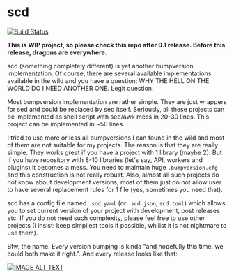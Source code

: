 # scd

[![Build Status](https://travis-ci.org/9seconds/scd.svg?branch=master)](https://travis-ci.org/9seconds/scd)

**This is WIP project, so please check this repo after 0.1 release. Before
this release, dragons are everywhere.**

scd (something completely different) is yet another bumpversion
implementation. Of course, there are several available implementations
available in the wild and you have a question: WHY THE HELL ON THE WORLD
DO I NEED ANOTHER ONE. Legit question.

Most bumpversion implementation are rather simple. They are just
wrappers for sed and could be replaced by sed itself. Seriously, all
these projects can be implemented as shell script with sed/awk mess in
20-30 lines. This project can be implemented in ~50 lines.

I tried to use more or less all bumpversions I can found in the wild and
most of them are not suitable for my projects. The reason is that they
are really simple. They works great if you have a project with 1 library
(maybe 2). But if you have repository with 8-10 libraries (let's say,
API, workers and plugins) it becomes a mess. You need to maintain huge
``.bumpversion.cfg`` and this construction is not really robust. Also,
almost all such projects do not know about development versions, most of
them just do not allow user to have several replacement rules for 1 file
(yes, sometimes you need that).

scd has a config file named ``.scd.yaml`` (or ``.scd.json``,
``scd.toml``) which allows you to set current version of your project
with development, post releases etc. If you do not need such complexity,
please feel free to use other projects (I insist: keep simpliest tools
if possible, whilist it is not nightmare to use them).

Btw, the name. Every version bumping is kinda "and hopefully this time,
we could both make it right.". And every release looks like that:

[![IMAGE ALT TEXT](http://img.youtube.com/vi/FGK8IC-bGnU/0.jpg)](https://www.youtube.com/watch?v=FGK8IC-bGnU)
